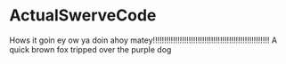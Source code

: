 # ActualSwerveCode
Hows it goin
ey ow ya doin
ahoy matey!!!!!!!!!!!!!!!!!!!!!!!!!!!!!!!!!!!!!!!!!!!!!!!!!!!!
A quick brown fox tripped over the purple dog
